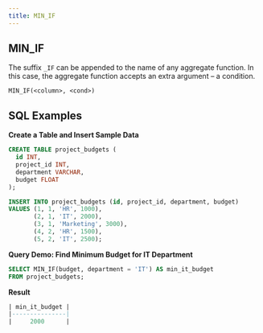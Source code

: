 ```yaml
---
title: MIN_IF
---
```



## MIN_IF 

The suffix `_IF` can be appended to the name of any aggregate function. In this case, the aggregate function accepts an extra argument – a condition.

```
MIN_IF(<column>, <cond>)
```

## SQL Examples

**Create a Table and Insert Sample Data**
```sql
CREATE TABLE project_budgets (
  id INT,
  project_id INT,
  department VARCHAR,
  budget FLOAT
);

INSERT INTO project_budgets (id, project_id, department, budget)
VALUES (1, 1, 'HR', 1000),
       (2, 1, 'IT', 2000),
       (3, 1, 'Marketing', 3000),
       (4, 2, 'HR', 1500),
       (5, 2, 'IT', 2500);
```

**Query Demo: Find Minimum Budget for IT Department**

```sql
SELECT MIN_IF(budget, department = 'IT') AS min_it_budget
FROM project_budgets;
```

**Result**
```sql
| min_it_budget |
|---------------|
|     2000      |
```
